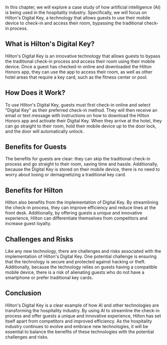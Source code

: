 

In this chapter, we will explore a case study of how artificial intelligence (AI) is being used in the hospitality industry. Specifically, we will focus on Hilton's Digital Key, a technology that allows guests to use their mobile device to check-in and access their room, bypassing the traditional check-in process.

What is Hilton's Digital Key?
-----------------------------

Hilton's Digital Key is an innovative technology that allows guests to bypass the traditional check-in process and access their room using their mobile device. Once a guest has checked-in online and downloaded the Hilton Honors app, they can use the app to access their room, as well as other hotel areas that require a key card, such as the fitness center or pool.

How Does it Work?
-----------------

To use Hilton's Digital Key, guests must first check-in online and select "Digital Key" as their preferred check-in method. They will then receive an email or text message with instructions on how to download the Hilton Honors app and activate their Digital Key. When they arrive at the hotel, they can go straight to their room, hold their mobile device up to the door lock, and the door will automatically unlock.

Benefits for Guests
-------------------

The benefits for guests are clear: they can skip the traditional check-in process and go straight to their room, saving time and hassle. Additionally, because the Digital Key is stored on their mobile device, there is no need to worry about losing or demagnetizing a traditional key card.

Benefits for Hilton
-------------------

Hilton also benefits from the implementation of Digital Key. By streamlining the check-in process, they can improve efficiency and reduce lines at the front desk. Additionally, by offering guests a unique and innovative experience, Hilton can differentiate themselves from competitors and increase guest loyalty.

Challenges and Risks
--------------------

Like any new technology, there are challenges and risks associated with the implementation of Hilton's Digital Key. One potential challenge is ensuring that the technology is secure and protected against hacking or theft. Additionally, because the technology relies on guests having a compatible mobile device, there is a risk of alienating guests who do not have a smartphone or prefer traditional key cards.

Conclusion
----------

Hilton's Digital Key is a clear example of how AI and other technologies are transforming the hospitality industry. By using AI to streamline the check-in process and offer guests a unique and innovative experience, Hilton has set itself apart from competitors and improved efficiency. As the hospitality industry continues to evolve and embrace new technologies, it will be essential to balance the benefits of these technologies with the potential challenges and risks.
